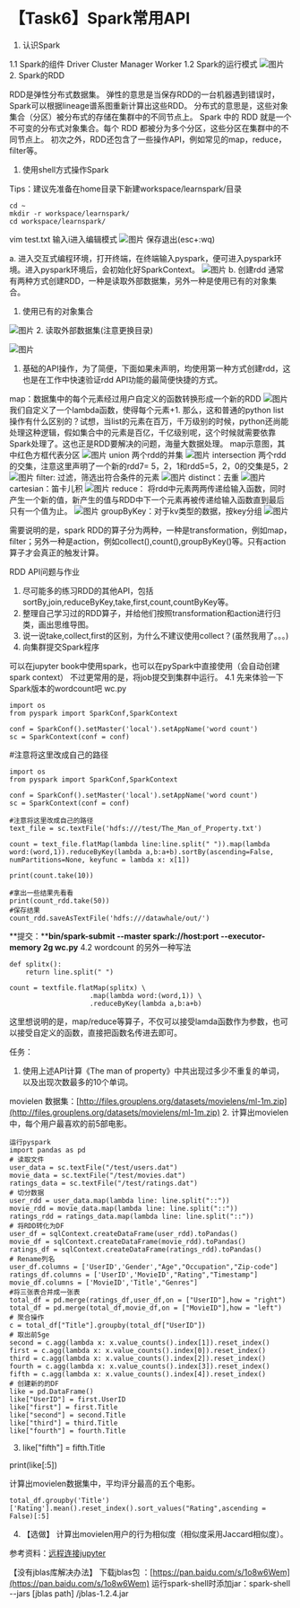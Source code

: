 
# 【Task6】Spark常用API
1. 认识Spark

1.1 Spark的组件
Driver
Cluster Manager
Worker
1.2 Spark的运行模式
![图片](https://uploader.shimo.im/f/SSa5pJaGzo8dsJVX.png!thumbnail)
2. Spark的RDD

RDD是弹性分布式数据集。
弹性的意思是当保存RDD的一台机器遇到错误时，Spark可以根据lineage谱系图重新计算出这些RDD。
分布式的意思是，这些对象集合（分区）被分布式的存储在集群中的不同节点上。
Spark 中的 RDD 就是一个不可变的分布式对象集合。每个 RDD 都被分为多个分区，这些分区在集群中的不同节点上。
初次之外，RDD还包含了一些操作API，例如常见的map，reduce，filter等。


1. 使用shell方式操作Spark

Tips：建议先准备在home目录下新建workspace/learnspark/目录
```
cd ~
mkdir -r workspace/learnspark/
cd workspace/learnspark/
```
vim test.txt 输入i进入编辑模式
![图片](https://uploader.shimo.im/f/YBTdQuvjZmcOMw4p.png!thumbnail)
保存退出(esc+:wq)

a. 进入交互式编程环境，打开终端，在终端输入pyspark，便可进入pyspark环境。进入pyspark环境后，会初始化好SparkContext。
![图片](https://uploader.shimo.im/f/HtDpzdLFTEcTDySN.png!thumbnail)
b. 创建rdd
通常有两种方式创建RDD，一种是读取外部数据集，另外一种是使用已有的对象集合。
1. 使用已有的对象集合

![图片](https://uploader.shimo.im/f/hsY7c66eALwFMiDd.png!thumbnail)
2. 读取外部数据集(注意更换目录)

![图片](https://uploader.shimo.im/f/NXGUxVEHgUYQqYTE.png!thumbnail)
1. 基础的API操作，为了简便，下面如果未声明，均使用第一种方式创建rdd，这也是在工作中快速验证rdd API功能的最简便快捷的方式。

map：数据集中的每个元素经过用户自定义的函数转换形成一个新的RDD
![图片](https://uploader.shimo.im/f/FzR9wr6B95wyqHiP.png!thumbnail)
我们自定义了一个lambda函数，使得每个元素+1.
那么，这和普通的python list操作有什么区别的？试想，当list的元素在百万，千万级别的时候，python还尚能处理这种逻辑，假如集合中的元素是百亿，千亿级别呢，这个时候就需要依靠Spark处理了。这也正是RDD要解决的问题，海量大数据处理。
map示意图，其中红色方框代表分区
![图片](https://uploader.shimo.im/f/FQUIV6h4GekksRCc.png!thumbnail)
union 两个rdd的并集
![图片](https://uploader.shimo.im/f/RdMtyRfXuN8T4iPV.png!thumbnail)
intersection 两个rdd的交集，注意这里声明了一个新的rdd7= 5，2，1和rdd5=5，2，0的交集是5，2
![图片](https://uploader.shimo.im/f/gTGsg7oxYQcBDfTg.png!thumbnail)
filter: 过滤，筛选出符合条件的元素
![图片](https://uploader.shimo.im/f/0XusZIDPAWIy3S1R.png!thumbnail)
distinct：去重
![图片](https://uploader.shimo.im/f/XGz9rohJT5g5No2E.png!thumbnail)
cartesian：笛卡儿积
![图片](https://uploader.shimo.im/f/xcSKgUY8sjIG3kLx.png!thumbnail)
reduce： 将rdd中元素两两传递给输入函数，同时产生一个新的值，新产生的值与RDD中下一个元素再被传递给输入函数直到最后只有一个值为止。
![图片](https://uploader.shimo.im/f/JEhe2De5rM83vVke.png!thumbnail)
groupByKey：对于kv类型的数据，按key分组
![图片](https://uploader.shimo.im/f/F95ytsCVFRg3q5cx.png!thumbnail)

需要说明的是，spark RDD的算子分为两种，一种是transformation，例如map，filter；另外一种是action，例如collect(),count(),groupByKey()等。只有action算子才会真正的触发计算。

RDD API问题与作业
1. 尽可能多的练习RDD的其他API，包括sortBy,join,reduceByKey,take,first,count,countByKey等。
2. 整理自己学习过的RDD算子，并给他们按照transformation和action进行归类，画出思维导图。
3. 说一说take,collect,first的区别，为什么不建议使用collect？(虽然我用了。。。)
1. 向集群提交Spark程序

可以在jupyter book中使用spark，也可以在pySpark中直接使用（会自动创建spark context）
不过更常用的是，将job提交到集群中运行。
4.1 先来体验一下Spark版本的wordcount吧
wc.py
```
import os
from pyspark import SparkConf,SparkContext

conf = SparkConf().setMaster('local').setAppName('word count')
sc = SparkContext(conf = conf)
```

#注意将这里改成自己的路径 
```
import os
from pyspark import SparkConf,SparkContext

conf = SparkConf().setMaster('local').setAppName('word count')
sc = SparkContext(conf = conf)

#注意将这里改成自己的路径 
text_file = sc.textFile('hdfs:///test/The_Man_of_Property.txt')
 
count = text_file.flatMap(lambda line:line.split(" ")).map(lambda word:(word,1)).reduceByKey(lambda a,b:a+b).sortBy(ascending=False, numPartitions=None, keyfunc = lambda x: x[1]) 

print(count.take(10))

#拿出一些结果先看看
print(count_rdd.take(50))
#保存结果
count_rdd.saveAsTextFile('hdfs:///datawhale/out/')
```

**提交：****bin/spark-submit --master spark://host:port --executor-memory 2g wc.py**
4.2 wordcount 的另外一种写法
```
def splitx():
    return line.split(" ")

count = textfile.flatMap(splitx) \
                    .map(lambda word:(word,1)) \
                    .reduceByKey(lambda a,b:a+b)
```
这里想说明的是，map/reduce等算子，不仅可以接受lamda函数作为参数，也可以接受自定义的函数，直接把函数名传进去即可。


任务：
1. 使用上述API计算《The man of property》中共出现过多少不重复的单词，以及出现次数最多的10个单词。

movielen 数据集：[http://files.grouplens.org/datasets/movielens/ml-1m.zip](http://files.grouplens.org/datasets/movielens/ml-1m.zip)
2. 计算出movielen中，每个用户最喜欢的前5部电影。
```
运行pyspark
import pandas as pd
# 读取文件
user_data = sc.textFile("/test/users.dat")
movie_data = sc.textFile("/test/movies.dat")
ratings_data = sc.textFile("/test/ratings.dat")
# 切分数据
user_rdd = user_data.map(lambda line: line.split("::"))
movie_rdd = movie_data.map(lambda line: line.split("::"))
ratings_rdd = ratings_data.map(lambda line: line.split("::"))
# 将RDD转化为DF
user_df = sqlContext.createDataFrame(user_rdd).toPandas()
movie_df = sqlContext.createDataFrame(movie_rdd).toPandas()
ratings_df = sqlContext.createDataFrame(ratings_rdd).toPandas()
# Rename列名
user_df.columns = ['UserID','Gender',"Age","Occupation","Zip-code"]
ratings_df.columns = ['UserID','MovieID',"Rating","Timestamp"]
movie_df.columns = ['MovieID','Title',"Genres"]
#将三张表合并成一张表
total_df = pd.merge(ratings_df,user_df,on = ["UserID"],how = "right")
total_df = pd.merge(total_df,movie_df,on = ["MovieID"],how = "left")
# 聚合操作
c = total_df["Title"].groupby(total_df["UserID"])
# 取出前5ge
second = c.agg(lambda x: x.value_counts().index[1]).reset_index()
first = c.agg(lambda x: x.value_counts().index[0]).reset_index()
third = c.agg(lambda x: x.value_counts().index[2]).reset_index()
fourth = c.agg(lambda x: x.value_counts().index[3]).reset_index()
fifth = c.agg(lambda x: x.value_counts().index[4]).reset_index()
# 创建新的的DF
like = pd.DataFrame()
like["UserID"] = first.UserID
like["first"] = first.Title
like["second"] = second.Title
like["third"] = third.Title
like["fourth"] = fourth.Title
```
3. like["fifth"] = fifth.Title

print(like[:5])

计算出movielen数据集中，平均评分最高的五个电影。
```
total_df.groupby('Title')['Rating'].mean().reset_index().sort_values("Rating",ascending = False)[:5]
```
4. 【选做】 计算出movielen用户的行为相似度（相似度采用Jaccard相似度）。

参考资料：[远程连接jupyter](https://blog.csdn.net/qq_18293213/article/details/72910834)

【没有jblas库解决办法】
下载jblas包 ：[https://pan.baidu.com/s/1o8w6Wem](https://pan.baidu.com/s/1o8w6Wem)
运行spark-shell时添加jar：spark-shell --jars [jblas path] /jblas-1.2.4.jar

